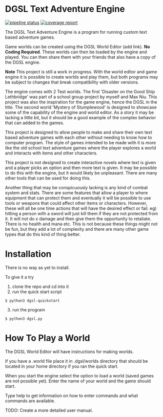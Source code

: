 DGSL Text Adventure Engine
==========================

[![pipeline status](https://gitlab.com/strinsberg/dgsl-text-adventure-engine/badges/master/pipeline.svg)](https://gitlab.com/strinsberg/dgsl-text-adventure-engine/badges/master/pipeline.svg)
[![coverage report](https://gitlab.com/strinsberg/dgsl-text-adventure-engine/badges/master/coverage.svg)](https://gitlab.com/strinsberg/dgsl-text-adventure-engine/badges/master/coverage.svg)

The DGSL Text Adventure Engine is a program for running custom text based adventure games.

Game worlds can be created using the DGSL World Editor (add link). **No Coding Required**. These worlds can then be loaded by the engine and played. You can then share them with your friends that also have a copy of the DGSL engine.

**Note** This project is still a work in progress. With the world editor and game engine it is possible to create worlds and play them, but both programs may be subject to changes that break compatibility with older versions.

The engine comes with 2 Test worlds. The first 'Disaster on the Good Ship Lethbridge' was part of a school group project by myself and Max Niu. This project was also the inspiration for the game engine, hence the DGSL in the title. The second world 'Mystery of Stumplewood' is designed to showcase some of the capability of the engine and world editor. As a story it may be lacking a little bit, but it should be a good example of the complex behavior that can added to the games.

This project is designed to allow people to make and share their own text based adventure games with each other without needing to know how to computer program. The style of games intended to be made with it is more like the old school text adventure games where the player explores a world and interacts with items and other characters.

This project is not designed to create interactive novels where text is given and a player picks an option and then more text is given. It may be possible to do this with the engine, but it would likely be unpleasant. There are many other tools that can be used for doing this.

Another thing that may be conspicuously lacking is any kind of combat system and stats. There are some features that allow a player to where equipment that can protect them and eventually it will be possible to use tools or weapons that could affect other items or characters. However, these will all be one time actions that will have the desired effect or fail. eg) hitting a person with a sword will just kill them if they are not protected from it. It will not do x damage and then give them the opportunity to retaliate. There is no health and mana etc. This is not because these things might not be fun, but they add a lot of complexity and there are many other game types that do this kind of thing better.

Installation
============

There is no way as yet to install.

To give it a try
1. clone the repo and cd into it
2. run the quick start script

```
$ python3 dgsl-quickstart
```

3. run the program

```
$ python3 dgsl.py
```

How To Play a World
===================

The DGSL World Editor will have instructions for making worlds.

If you have a .world file place it in .dgsl/worlds directory that should be located in your home directory if you ran the quick start.

When you start the engine select the option to load a world (saved games are not possible yet). Enter the name of your world and the game should start.

Type help to get information on how to enter commands and what commands are available.

TODO: Create a more detailed user manual.
